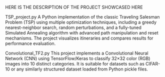 HERE IS THE DESCRIPTION OF THE PROJECT SHOWCASED HERE

TSP_project.py
A Python implementation of the classic Traveling Salesman Problem (TSP) using multiple optimization techniques, including a greedy nearest-neighbor search,
random perturbations, and a fully-tuned Simulated Annealing algorithm with advanced path manipulation and reset mechanisms. The project visualizes itineraries
and compares results for performance evaluation.

Convolutional_TF2.py
This project implements a Convolutional Neural Network (CNN) using TensorFlow/Keras to classify 32×32 color (RGB) images into 10 distinct categories.
It is suitable for datasets such as CIFAR-10 or any similarly structured dataset loaded from Python pickle files.


